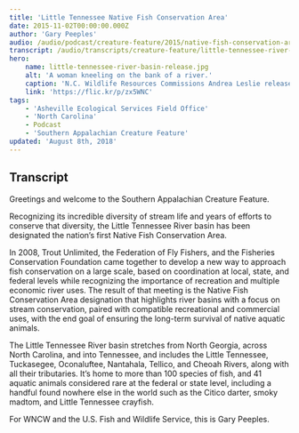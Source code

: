 ```yaml
---
title: 'Little Tennessee Native Fish Conservation Area'
date: 2015-11-02T00:00:00.000Z
author: 'Gary Peeples'
audio: /audio/podcast/creature-feature/2015/native-fish-conservation-area-designation.mp3
transcript: /audio/transcripts/creature-feature/little-tennessee-river-basin-recognized-for-native-fish-conservation.pdf
hero:
    name: little-tennessee-river-basin-release.jpg
    alt: 'A woman kneeling on the bank of a river.'
    caption: 'N.C. Wildlife Resources Commissions Andrea Leslie releases rare fish. <a href="https://flic.kr/p/zx5WNC">Photo</a> by Gary Peeples, USFWS.'
    link: 'https://flic.kr/p/zx5WNC'
tags:
    - 'Asheville Ecological Services Field Office'
    - 'North Carolina'
    - Podcast
    - 'Southern Appalachian Creature Feature'
updated: 'August 8th, 2018'
---
```


## Transcript

Greetings and welcome to the Southern Appalachian Creature Feature.

Recognizing its incredible diversity of stream life and years of efforts to conserve that diversity, the Little Tennessee River basin has been designated the nation’s first Native Fish Conservation Area.

In 2008, Trout Unlimited, the Federation of Fly Fishers, and the Fisheries Conservation Foundation came together to develop a new way to approach fish conservation on a large scale, based on coordination at local, state, and federal levels while recognizing the importance of recreation and multiple economic river uses. The result of that meeting is the Native Fish Conservation Area designation that highlights river basins with a focus on stream conservation, paired with compatible recreational and commercial uses, with the end goal of ensuring the long-term survival of native aquatic animals.

The Little Tennessee River basin stretches from North Georgia, across North Carolina, and into Tennessee, and includes the Little Tennessee, Tuckasegee, Oconaluftee, Nantahala, Tellico, and Cheoah Rivers, along with all their tributaries. It’s home to more than 100 species of fish, and 41 aquatic animals considered rare at the federal or state level, including a handful found nowhere else in the world such as the Citico darter, smoky madtom, and Little Tennessee crayfish.

For WNCW and the U.S. Fish and Wildlife Service, this is Gary Peeples.